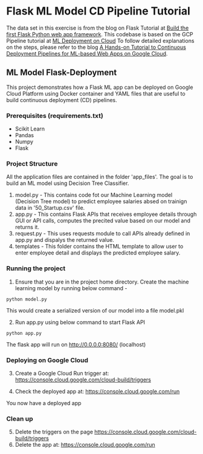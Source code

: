 # Flask ML Model CD Pipeline Tutorial
The data set in this exercise is from the blog on Flask Tutorial at [Build the first Flask Python web app framework](https://medium.com/analytics-vidhya/https-medium-com-chirag6891-build-the-first-flask-python-e278b52473f3). This codebase is based on the GCP Pipeline tutorial at [ML Deployment on Cloud](https://github.com/jgvaraujo/ml-deployment-on-gcloud)
To follow detailed explanations on the steps, please refer to the blog [A Hands-on Tutorial to Continuous Deployment Pipelines for ML-based Web Apps on Google Cloud](https://towardsdatascience.com/a-hands-on-tutorial-to-continuous-deployment-pipelines-for-ml-based-web-apps-on-google-cloud-ba3957c87bc1).

## ML Model Flask-Deployment
This project demonstrates how a Flask ML app can be deployed on Google Cloud Platform using Docker container and YAML files that are useful to build continuous deployment (CD) pipelines. 

### Prerequisites (requirements.txt)
 - Scikit Learn
 - Pandas 
 - Numpy
 - Flask 

### Project Structure
All the application files are contained in the folder 'app_files'. The goal is to build an ML model using Decision Tree Classifier.
1. model.py - This contains code fot our Machine Learning model (Decision Tree model) to predict employee salaries absed on trainign data in '50_Startup.csv' file.
2. app.py - This contains Flask APIs that receives employee details through GUI or API calls, computes the precited value based on our model and returns it.
3. request.py - This uses requests module to call APIs already defined in app.py and dispalys the returned value.
4. templates - This folder contains the HTML template to allow user to enter employee detail and displays the predicted employee salary.

### Running the project
1. Ensure that you are in the project home directory. Create the machine learning model by running below command -
```
python model.py
```
This would create a serialized version of our model into a file model.pkl

2. Run app.py using below command to start Flask API
```
python app.py
```
The flask app will run on http://0.0.0.0:8080/ (localhost)


### Deploying on Google Cloud
3. Create a Google Cloud Run trigger at: https://console.cloud.google.com/cloud-build/triggers

4. Check the deployed app at: https://console.cloud.google.com/run

You now have a deployed app

### Clean up

5. Delete the triggers on the page https://console.cloud.google.com/cloud-build/triggers
6. Delete the app at:  https://console.cloud.google.com/run



